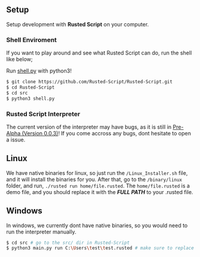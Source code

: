 ## Setup

Setup development with **Rusted Script** on your computer.

### Shell Enviroment

If you want to play around and see what Rusted Script can do, run the shell like below;

Run [shell.py](https://github.com/Rusted-Script/Rusted-Script/blob/master/src/shell.py) with python3!

```sh
$ git clone https://github.com/Rusted-Script/Rusted-Script.git
$ cd Rusted-Script
$ cd src
$ python3 shell.py
```

### Rusted Script Interpreter

The current version of the interpreter may have bugs, as it is still in [Pre-Alpha (Version 0.0.3)](https://github.com/Rusted-Script/Rusted-Script/releases/tag/0.0.3)! If you come accross any bugs, dont hesitate to open a issue.

## Linux

We have native binaries for linux, so just run the `/Linux_Installer.sh` file, and it will install the binaries for you. After that, go to the `/binary/linux` folder, and run, `./rusted run home/file.rusted`. The `home/file.rusted` is a demo file, and you should replace it with the ***FULL PATH*** to your .rusted file.

## Windows

In windows, we currently dont have native binaries, so you would need to run the interpreter manually.

```sh
$ cd src # go to the src/ dir in Rusted-Script
$ python3 main.py run C:\Users\test\test.rusted # make sure to replace it with your rusted file path
```
